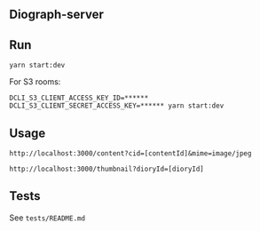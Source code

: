 ## Diograph-server

## Run

```
yarn start:dev
```

For S3 rooms:

```
DCLI_S3_CLIENT_ACCESS_KEY_ID=****** DCLI_S3_CLIENT_SECRET_ACCESS_KEY=****** yarn start:dev
```

## Usage

```
http://localhost:3000/content?cid=[contentId]&mime=image/jpeg

http://localhost:3000/thumbnail?dioryId=[dioryId]
```

## Tests

See `tests/README.md`
